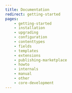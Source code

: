 ```yaml
---
title: Documentation
redirect: getting-started
pages:
    - getting-started
    - installation
    - upgrading
    - configuration
    - contenttypes
    - fields
    - templates
    - extensions
    - publishing-marketplace
    - howto
    - internals
    - manual
    - other
    - core-development
---
```

